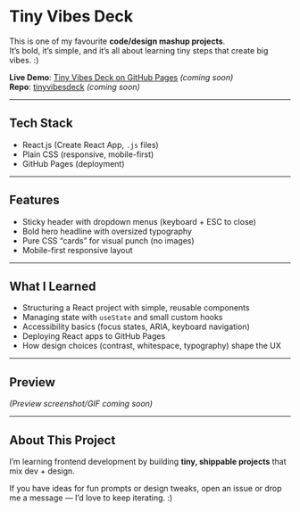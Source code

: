 # Tiny Vibes Deck

This is one of my favourite **code/design mashup projects**.  
It’s bold, it’s simple, and it’s all about learning tiny steps that create big vibes. :)

**Live Demo**: [Tiny Vibes Deck on GitHub Pages](https://bowhle.github.io/tinyvibesdeck) *(coming soon)*  
**Repo**: [tinyvibesdeck](https://github.com/bowhle/tinyvibesdeck) *(coming soon)*

---

## Tech Stack
- React.js (Create React App, `.js` files)  
- Plain CSS (responsive, mobile-first)  
- GitHub Pages (deployment)

---

## Features
- Sticky header with dropdown menus (keyboard + ESC to close)  
- Bold hero headline with oversized typography  
- Pure CSS “cards” for visual punch (no images)  
- Mobile-first responsive layout

---

## What I Learned
- Structuring a React project with simple, reusable components  
- Managing state with `useState` and small custom hooks  
- Accessibility basics (focus states, ARIA, keyboard navigation)  
- Deploying React apps to GitHub Pages  
- How design choices (contrast, whitespace, typography) shape the UX  

---

## Preview
*(Preview screenshot/GIF coming soon)*

---

## About This Project
I’m learning frontend development by building **tiny, shippable projects** that mix dev + design.    

If you have ideas for fun prompts or design tweaks, open an issue or drop me a message — I’d love to keep iterating. :)
